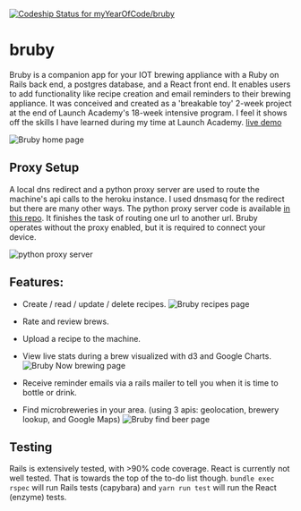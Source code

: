 [![Codeship Status for myYearOfCode/bruby](https://app.codeship.com/projects/f3629530-4797-0137-d17b-5eef5ae52f91/status?branch=master)](https://app.codeship.com/projects/337557)
# bruby
Bruby is a companion app for your IOT brewing appliance with a Ruby on Rails back end, a postgres database, and a React front end. It enables users to add functionality like recipe creation and email reminders to their brewing appliance.
It was conceived and created as a 'breakable toy' 2-week project at the end of Launch Academy's 18-week intensive program. I feel it shows off the skills I have learned during my time at Launch Academy.
[live demo](https://bruby-app.herokuapp.com/)

![Bruby home page](https://s3.amazonaws.com/bruby/github_images/Screen+Shot+2019-05-19+at+9.33.01+PM.png)
## Proxy Setup
A local dns redirect and a python proxy server are used to route the machine's api
calls to the heroku instance. I used dnsmasq for the redirect but there are many
other ways. The python proxy server code is available [in this repo](https://github.com/myYearOfCode/bruby-proxy). It finishes the task of routing one url to another url. Bruby operates without the proxy enabled, but it is required to connect your device.

![python proxy server](https://s3.amazonaws.com/bruby/github_images/Screen+Shot+2019-05-19+at+10.03.13+PM.png)

## Features:


* Create / read / update / delete recipes.
![Bruby recipes page](https://s3.amazonaws.com/bruby/github_images/Screen+Shot+2019-05-19+at+9.33.17+PM.png)

* Rate and review brews.
* Upload a recipe to the machine.
* View live stats during a brew visualized with d3 and Google Charts.
![Bruby Now brewing page](https://s3.amazonaws.com/bruby/github_images/Screen+Shot+2019-05-19+at+9.33.29+PM.png)

* Receive reminder emails via a rails mailer to tell you when it is time to bottle or drink.
* Find microbreweries in your area. (using 3 apis: geolocation, brewery lookup, and Google Maps)
![Bruby find beer page](https://s3.amazonaws.com/bruby/github_images/Screen+Shot+2019-05-19+at+9.33.42+PM.png)

## Testing
Rails is extensively tested, with >90% code coverage. React is currently not well tested. That is towards the top of the to-do list though.
`bundle exec rspec` will run Rails tests (capybara) and `yarn run test` will run the React (enzyme) tests.
